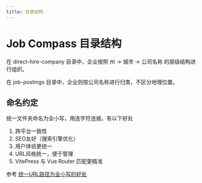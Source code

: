 ```yaml
---
title: 目录结构
---
```

# Job Compass 目录结构

在 direct-hire-company 目录中，企业按照 州 → 城市 → 公司名称 的层级结构进行组织。

在 job-postings 目录中，企业则按公司名称进行归类，不区分地理位置。

<DirectoryTree />


## 命名约定

统一文件夹命名为全小写，用连字符连接。有以下好处

1. 跨平台一致性
2. SEO友好（搜索引擎优化）
3. 用户体验更统一
4. URL风格统一，便于管理
5. VitePress 与 Vue Router 匹配更精准

参考
[统一URL路径为全小写的好处](https://wiki.atomeocean.com/vitepress-tips/consistent-url-path)